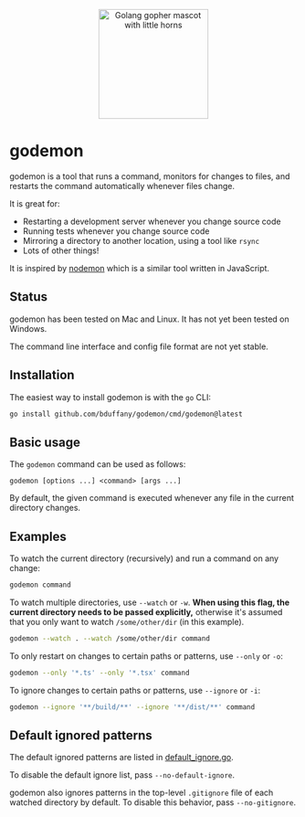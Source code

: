 <p align="center">
  <img src="https://user-images.githubusercontent.com/2414826/154606331-751abc5a-2c92-40d0-bc89-bd772397a14f.png"
       width="192"
       height="192"
       alt="Golang gopher mascot with little horns" />
</p>

# godemon

godemon is a tool that runs a command, monitors for changes to files,
and restarts the command automatically whenever files change.

It is great for:

- Restarting a development server whenever you change source code
- Running tests whenever you change source code
- Mirroring a directory to another location, using a tool like `rsync`
- Lots of other things!

It is inspired by [nodemon](https://github.com/remy/nodemon) which
is a similar tool written in JavaScript.

## Status

godemon has been tested on Mac and Linux. It has not yet been tested on
Windows.

The command line interface and config file format are not yet stable.

## Installation

The easiest way to install godemon is with the `go` CLI:

```bash
go install github.com/bduffany/godemon/cmd/godemon@latest
```

## Basic usage

The `godemon` command can be used as follows:

```
godemon [options ...] <command> [args ...]
```

By default, the given command is executed whenever any file in the current
directory changes.

## Examples

To watch the current directory (recursively) and run a command on any
change:

```bash
godemon command
```

To watch multiple directories, use `--watch` or `-w`. **When using this
flag, the current directory needs to be passed explicitly,** otherwise
it's assumed that you only want to watch `/some/other/dir` (in this
example).

```bash
godemon --watch . --watch /some/other/dir command
```

To only restart on changes to certain paths or patterns, use `--only` or
`-o`:

```bash
godemon --only '*.ts' --only '*.tsx' command
```

To ignore changes to certain paths or patterns, use `--ignore` or `-i`:

```bash
godemon --ignore '**/build/**' --ignore '**/dist/**' command
```

## Default ignored patterns

The default ignored patterns are listed in
[default_ignore.go](https://github.com/bduffany/godemon/tree/master/default_ignore.go).

To disable the default ignore list, pass `--no-default-ignore`.

godemon also ignores patterns in the top-level `.gitignore` file of each
watched directory by default. To disable this behavior, pass
`--no-gitignore`.
